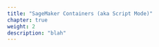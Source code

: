 ```yaml
---
title: "SageMaker Containers (aka Script Mode)"
chapter: true
weight: 2
description: "blah"
---
```







